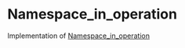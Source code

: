 # Namespace_in_operation

Implementation of [Namespace_in_operation](https://lwn.net/Articles/531114/)
